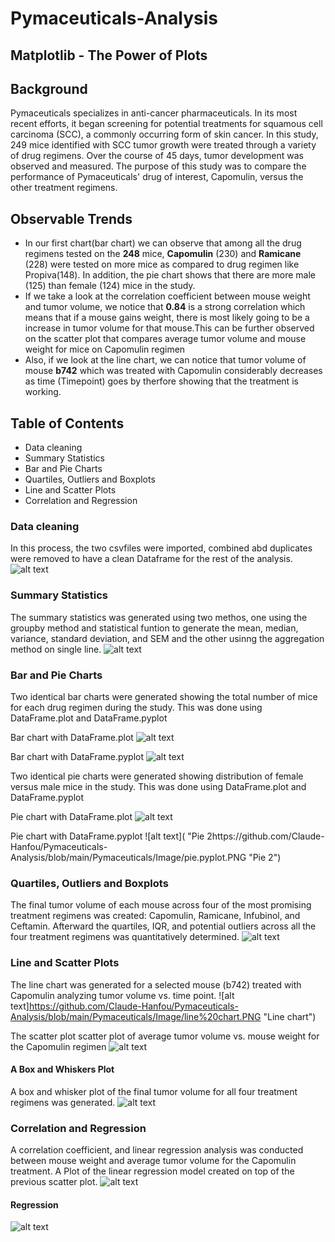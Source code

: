 # Pymaceuticals-Analysis

## Matplotlib - The Power of Plots

## Background

Pymaceuticals specializes in anti-cancer pharmaceuticals. In its most recent efforts, it began screening for potential treatments for squamous cell carcinoma (SCC), a commonly occurring form of skin cancer. In this study, 249 mice identified with SCC tumor growth were treated through a variety of drug regimens. Over the course of 45 days, tumor development was observed and measured. The purpose of this study was to compare the performance of Pymaceuticals' drug of interest, Capomulin, versus the other treatment regimens. 

## Observable Trends
* In our first chart(bar chart) we can observe that among all the drug regimens tested on the **248** mice, **Capomulin** (230) and **Ramicane** (228) were tested on more mice as compared to drug regimen like Propiva(148). In addition, the pie chart shows that there are more male (125) than female (124) mice in the study.
* If we take a look at the correlation coefficient between mouse weight and tumor volume, we notice that **0.84** is a strong correlation which means that if a mouse gains weight, there is most likely going to be a increase in tumor volume for that mouse.This can be further observed on the scatter plot that compares average tumor volume and mouse weight for mice on Capomulin regimen
* Also, if we look at the line chart, we can notice that tumor volume of mouse **b742** which was treated with Capomulin considerably decreases as time (Timepoint) goes by therfore showing that the treatment is working.

## Table of Contents
* Data cleaning
* Summary Statistics
* Bar and Pie Charts
* Quartiles, Outliers and Boxplots
* Line and Scatter Plots
* Correlation and Regression

### Data cleaning
In this process, the two csvfiles were imported, combined abd duplicates were removed to have a clean Dataframe for the rest of the analysis.
![alt text](https://github.com/Claude-Hanfou/Pymaceuticals-Analysis/blob/main/Pymaceuticals/Image/data%20cleaning.PNG "Data Cleaning")

### Summary Statistics
The summary statistics was generated using two methos, one using the groupby method and statistical funtion to generate the mean, median, variance, standard deviation, and SEM and the other usinng the aggregation method on single line.
![alt text](https://github.com/Claude-Hanfou/Pymaceuticals-Analysis/blob/main/Pymaceuticals/Image/summary%20statistics.PNG "Summary Stats")

### Bar and Pie Charts

Two identical bar charts were generated showing the total number of mice for each drug regimen during the study. This was done using DataFrame.plot and DataFrame.pyplot

Bar chart with DataFrame.plot
![alt text](https://github.com/Claude-Hanfou/Pymaceuticals-Analysis/blob/main/Pymaceuticals/Image/bar.pandas.PNG "Bar 1")

Bar chart with DataFrame.pyplot
![alt text](https://github.com/Claude-Hanfou/Pymaceuticals-Analysis/blob/main/Pymaceuticals/Image/bar.pyplot.PNG "Bar 2")

Two identical pie charts were generated showing distribution of female versus male mice in the study. This was done using DataFrame.plot and DataFrame.pyplot

Pie chart with DataFrame.plot
![alt text](https://github.com/Claude-Hanfou/Pymaceuticals-Analysis/blob/main/Pymaceuticals/Image/pie.pandas.PNG "Pie 1")

Pie chart with DataFrame.pyplot
![alt text]( "Pie 2https://github.com/Claude-Hanfou/Pymaceuticals-Analysis/blob/main/Pymaceuticals/Image/pie.pyplot.PNG "Pie 2")
### Quartiles, Outliers and Boxplots

The final tumor volume of each mouse across four of the most promising treatment regimens was created: Capomulin, Ramicane, Infubinol, and Ceftamin. Afterward the quartiles, IQR, and potential outliers across all the four treatment regimens was quantitatively determined.
![alt text](https://github.com/Claude-Hanfou/PyBank-and-PyPoll-Python-Analysis/blob/main/image/Financial.PNG "Financial analysis 1")


### Line and Scatter Plots
The line chart was generated for a selected mouse (b742) treated with Capomulin analyzing tumor volume vs. time point.
![alt text]https://github.com/Claude-Hanfou/Pymaceuticals-Analysis/blob/main/Pymaceuticals/Image/line%20chart.PNG "Line chart")

The scatter plot scatter plot of average tumor volume vs. mouse weight for the Capomulin regimen
![alt text](https://github.com/Claude-Hanfou/Pymaceuticals-Analysis/blob/main/Pymaceuticals/Image/scatter%20plot.PNG "Scatter 1")

#### A Box and Whiskers Plot
A box and whisker plot of the final tumor volume for all four treatment regimens was generated.
![alt text](https://github.com/Claude-Hanfou/Pymaceuticals-Analysis/blob/main/Pymaceuticals/Image/boxplot.PNG "Box plot")

### Correlation and Regression
A correlation coefficient, and linear regression analysis was conducted between mouse weight and average tumor volume for the Capomulin treatment. A Plot of the linear regression model created on top of the previous scatter plot.
![alt text](https://github.com/Claude-Hanfou/Pymaceuticals-Analysis/blob/main/Pymaceuticals/Image/correlation.PNG "Correlation")

#### Regression
![alt text](https://github.com/Claude-Hanfou/Pymaceuticals-Analysis/blob/main/Pymaceuticals/Image/linear%20regression.PNG "Linear Regression")



